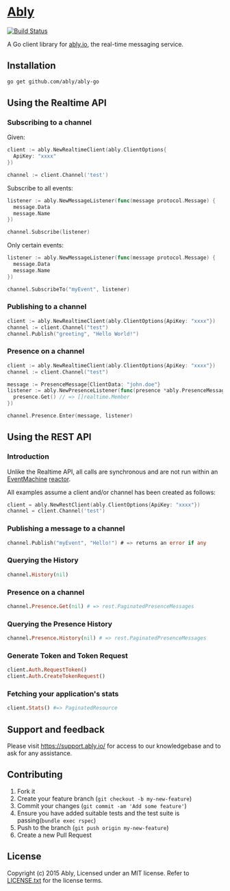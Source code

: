# [Ably](https://ably.io)

[![Build Status](https://travis-ci.org/ably/ably-go.png)](https://travis-ci.org/ably/ably-go)

A Go client library for [ably.io](https://ably.io), the real-time messaging service.

## Installation

```bash
go get github.com/ably/ably-go
```

## Using the Realtime API

### Subscribing to a channel

Given:

```go
client := ably.NewRealtimeClient(ably.ClientOptions{
  ApiKey: "xxxx"
})

channel := client.Channel('test')
```

Subscribe to all events:

```go
listener := ably.NewMessageListener(func(message protocol.Message) {
  message.Data
  message.Name
})

channel.Subscribe(listener)
```

Only certain events:

```go
listener := ably.NewMessageListener(func(message protocol.Message) {
  message.Data
  message.Name
})

channel.SubscribeTo("myEvent", listener)
```

### Publishing to a channel

```go
client := ably.NewRealtimeClient(ably.ClientOptions{ApiKey: "xxxx"})
channel := client.Channel("test")
channel.Publish("greeting", "Hello World!")
```

### Presence on a channel

```go
client := ably.NewRealtimeClient(ably.ClientOptions{ApiKey: "xxxx"})
channel := client.Channel("test")

message := PresenceMessage{ClientData: "john.doe"}
listener := ably.NewPresenceListener(func(presence *ably.PresenceMessage) {
  presence.Get() // => []realtime.Member
})

channel.Presence.Enter(message, listener)
```

## Using the REST API

### Introduction

Unlike the Realtime API, all calls are synchronous and are not run within an [EventMachine](https://github.com/eventmachine/eventmachine) [reactor](https://github.com/eventmachine/eventmachine/wiki/General-Introduction).

All examples assume a client and/or channel has been created as follows:

```go
client = ably.NewRestClient(ably.ClientOptions{ApiKey: "xxxx"})
channel = client.Channel('test')
```

### Publishing a message to a channel

```go
channel.Publish("myEvent", "Hello!") # => returns an error if any
```

### Querying the History

```ruby
channel.History(nil)
```

### Presence on a channel

```ruby
channel.Presence.Get(nil) # => rest.PaginatedPresenceMessages
```

### Querying the Presence History

```ruby
channel.Presence.History(nil) # => rest.PaginatedPresenceMessages
```

### Generate Token and Token Request

```ruby
client.Auth.RequestToken()
client.Auth.CreateTokenRequest()
```

### Fetching your application's stats

```ruby
client.Stats() #=> PaginatedResource
```

## Support and feedback

Please visit https://support.ably.io/ for access to our knowledgebase and to ask for any assistance.

## Contributing

1. Fork it
2. Create your feature branch (`git checkout -b my-new-feature`)
3. Commit your changes (`git commit -am 'Add some feature'`)
4. Ensure you have added suitable tests and the test suite is passing(`bundle exec rspec`)
4. Push to the branch (`git push origin my-new-feature`)
5. Create a new Pull Request

## License

Copyright (c) 2015 Ably, Licensed under an MIT license.  Refer to [LICENSE.txt](LICENSE.txt) for the license terms.
